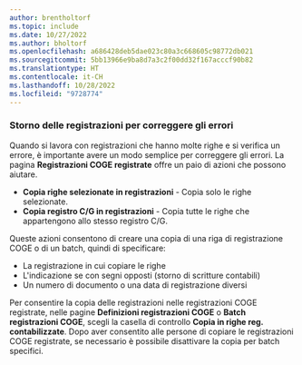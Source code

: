 ```yaml
---
author: brentholtorf
ms.topic: include
ms.date: 10/27/2022
ms.author: bholtorf
ms.openlocfilehash: a686428deb5dae023c80a3c668605c98772db021
ms.sourcegitcommit: 5bb13966e9ba8d7a3c2f00dd32f167acccf90b82
ms.translationtype: HT
ms.contentlocale: it-CH
ms.lasthandoff: 10/28/2022
ms.locfileid: "9728774"
---
```

### <a name="reversing-journals-to-correct-mistakes"></a>Storno delle registrazioni per correggere gli errori

Quando si lavora con registrazioni che hanno molte righe e si verifica un errore, è importante avere un modo semplice per correggere gli errori. La pagina **Registrazioni COGE registrate** offre un paio di azioni che possono aiutare.

* **Copia righe selezionate in registrazioni** - Copia solo le righe selezionate.
* **Copia registro C/G in registrazioni** - Copia tutte le righe che appartengono allo stesso registro C/G.

Queste azioni consentono di creare una copia di una riga di registrazione COGE o di un batch, quindi di specificare:

* La registrazione in cui copiare le righe
* L'indicazione se con segni opposti (storno di scritture contabili)
* Un numero di documento o una data di registrazione diversi

Per consentire la copia delle registrazioni nelle registrazioni COGE registrate, nelle pagine **Definizioni registrazioni COGE** o **Batch registrazioni COGE**, scegli la casella di controllo **Copia in righe reg. contabilizzate**. Dopo aver consentito alle persone di copiare le registrazioni COGE registrate, se necessario è possibile disattivare la copia per batch specifici.